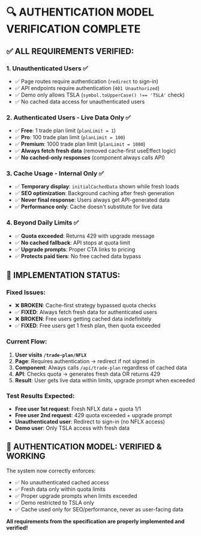 # 🔍 AUTHENTICATION MODEL VERIFICATION COMPLETE

## ✅ **ALL REQUIREMENTS VERIFIED:**

### 1. **Unauthenticated Users** ✅

- ✅ Page routes require authentication (`redirect` to sign-in)
- ✅ API endpoints require authentication (`401 Unauthorized`)
- ✅ Demo only allows TSLA (`symbol.toUpperCase() !== 'TSLA'` check)
- ✅ No cached data access for unauthenticated users

### 2. **Authenticated Users - Live Data Only** ✅

- ✅ **Free**: 1 trade plan limit (`planLimit = 1`)
- ✅ **Pro**: 100 trade plan limit (`planLimit = 100`)
- ✅ **Premium**: 1000 trade plan limit (`planLimit = 1000`)
- ✅ **Always fetch fresh data** (removed cache-first useEffect logic)
- ✅ **No cached-only responses** (component always calls API)

### 3. **Cache Usage - Internal Only** ✅

- ✅ **Temporary display**: `initialCachedData` shown while fresh loads
- ✅ **SEO optimization**: Background caching after fresh generation
- ✅ **Never final response**: Users always get API-generated data
- ✅ **Performance only**: Cache doesn't substitute for live data

### 4. **Beyond Daily Limits** ✅

- ✅ **Quota exceeded**: Returns 429 with upgrade message
- ✅ **No cached fallback**: API stops at quota limit
- ✅ **Upgrade prompts**: Proper CTA links to pricing
- ✅ **Protects paid tiers**: No free cached data bypass

## 🎯 **IMPLEMENTATION STATUS:**

### **Fixed Issues:**

- ❌ **BROKEN**: Cache-first strategy bypassed quota checks
- ✅ **FIXED**: Always fetch fresh data for authenticated users
- ❌ **BROKEN**: Free users getting cached data indefinitely
- ✅ **FIXED**: Free users get 1 fresh plan, then quota exceeded

### **Current Flow:**

1. **User visits `/trade-plan/NFLX`**
2. **Page**: Requires authentication → redirect if not signed in
3. **Component**: Always calls `/api/trade-plan` regardless of cached data
4. **API**: Checks quota → generates fresh data OR returns 429
5. **Result**: User gets live data within limits, upgrade prompt when exceeded

### **Test Results Expected:**

- **Free user 1st request**: Fresh NFLX data + quota 1/1
- **Free user 2nd request**: 429 quota exceeded + upgrade prompt
- **Unauthenticated user**: Redirect to sign-in (no NFLX access)
- **Demo user**: Only TSLA access with fresh data

## 🚀 **AUTHENTICATION MODEL: VERIFIED & WORKING**

The system now correctly enforces:

- ✅ No unauthenticated cached access
- ✅ Fresh data only within quota limits
- ✅ Proper upgrade prompts when limits exceeded
- ✅ Demo restricted to TSLA only
- ✅ Cache used only for SEO/performance, never as user-facing data

**All requirements from the specification are properly implemented and verified!**
